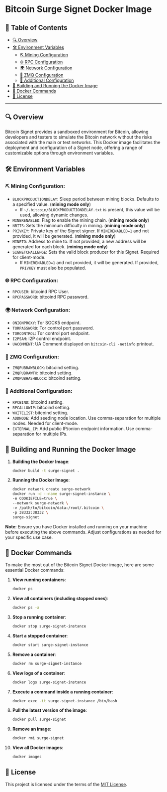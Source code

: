 # Bitcoin Surge Signet Docker Image

## 📌 Table of Contents

- [🔍 Overview](#-overview)
- [🛠 Environment Variables](#-environment-variables)
  - [⛏ Mining Configuration](#-mining-configuration)
  - [🌐 RPC Configuration](#-rpc-configuration)
  - [🌍 Network Configuration](#-network-configuration)
  - [📡 ZMQ Configuration](#-zmq-configuration)
  - [🔧 Additional Configuration](#-additional-configuration)
- [🚀 Building and Running the Docker Image](#-building-and-running-the-docker-image)
- [🔧 Docker Commands](#-docker-commands)
- [📜 License](#-license)

---

## 🔍 Overview

Bitcoin Signet provides a sandboxed environment for Bitcoin, allowing developers and testers to simulate the Bitcoin network without the risks associated with the main or test networks. This Docker image facilitates the deployment and configuration of a Signet node, offering a range of customizable options through environment variables.

## 🛠 Environment Variables

### ⛏ Mining Configuration:

- `BLOCKPRODUCTIONDELAY`: Sleep period between mining blocks. Defaults to a specified value. (**mining mode only**)
  - If `~/.bitcoin/BLOCKPRODUCTIONDELAY.txt` is present, this value will be used, allowing dynamic changes.
- `MINERENABLED`: Flag to enable the mining chain. (**mining mode only**)
- `NBITS`: Sets the minimum difficulty in mining. (**mining mode only**)
- `PRIVKEY`: Private key of the Signet signer. If `MINERENABLED=1` and not provided, it will be generated. (**mining mode only**)
- `MINETO`: Address to mine to. If not provided, a new address will be generated for each block. (**mining mode only**)
- `SIGNETCHALLENGE`: Sets the valid block producer for this Signet. Required for client-mode.
  - If `MINERENABLED=1` and not provided, it will be generated. If provided, `PRIVKEY` must also be populated.

### 🌐 RPC Configuration:

- `RPCUSER`: bitcoind RPC User.
- `RPCPASSWORD`: bitcoind RPC password.

### 🌍 Network Configuration:

- `ONIONPROXY`: Tor SOCK5 endpoint.
- `TORPASSWORD`: Tor control port password.
- `TORCONTROL`: Tor control port endpoint.
- `I2PSAM`: I2P control endpoint.
- `UACOMMENT`: UA Comment displayed on `bitcoin-cli -netinfo` printout.

### 📡 ZMQ Configuration:

- `ZMQPUBRAWBLOCK`: bitcoind setting.
- `ZMQPUBRAWTX`: bitcoind setting.
- `ZMQPUBHASHBLOCK`: bitcoind setting.

### 🔧 Additional Configuration:

- `RPCBIND`: bitcoind setting.
- `RPCALLOWIP`: bitcoind setting.
- `WHITELIST`: bitcoind setting.
- `ADDNODE`: Add seeding node location. Use comma-separation for multiple nodes. Needed for client-mode.
- `EXTERNAL_IP`: Add public IP/onion endpoint information. Use comma-separation for multiple IPs.

## 🚀 Building and Running the Docker Image

1. **Building the Docker Image**:

   ```bash
   docker build -t surge-signet .
   ```

2. **Running the Docker Image**:
   ```bash
   docker network create surge-network 
   docker run -d --name surge-signet-instance \
   -e COOKIEFILE=true \
   --network surge-network \
   -v /path/to/bitcoin/data:/root/.bitcoin \
   -p 38332:38332 \
   surge-signet
   ```

**Note**: Ensure you have Docker installed and running on your machine before executing the above commands. Adjust configurations as needed for your specific use case.

## 🔧 Docker Commands

To make the most out of the Bitcoin Signet Docker image, here are some essential Docker commands:

1. **View running containers**:

   ```bash
   docker ps
   ```

2. **View all containers (including stopped ones)**:

   ```bash
   docker ps -a
   ```

3. **Stop a running container**:

   ```bash
   docker stop surge-signet-instance
   ```

4. **Start a stopped container**:

   ```bash
   docker start surge-signet-instance
   ```

5. **Remove a container**:

   ```bash
   docker rm surge-signet-instance
   ```

6. **View logs of a container**:

   ```bash
   docker logs surge-signet-instance
   ```

7. **Execute a command inside a running container**:

   ```bash
   docker exec -it surge-signet-instance /bin/bash
   ```

8. **Pull the latest version of the image**:

   ```bash
   docker pull surge-signet
   ```

9. **Remove an image**:

   ```bash
   docker rmi surge-signet
   ```

10. **View all Docker images**:
    ```bash
    docker images
    ```

## 📜 License

This project is licensed under the terms of the [MIT License](./LICENSE).
